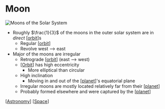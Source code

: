 # Moon

![Moons of the Solar System](/assets/second-brain/2020-11-30-10-59-30.png)

- Roughly $\frac{1}{3}$ of the moons in the outer solar system are in *direct* [[orbit]]s
  - Regular [[orbit]]
  - Revolve west --> east
- Major of the moons are irregular
  - Retrograde [[orbit]] (east --> west)
  - [[Orbit]] has high eccentricity
    - More elliptical than circular
  - High inclination
    - Moving in and out of the [[planet]]'s equatorial plane
  - Irregular moons are mostly located relatively far from their [[planet]]
  - Probably formed elsewhere and were captured by the [[planet]]

[[Astronomy]] [[Space]]

[//begin]: # "Autogenerated link references for markdown compatibility"
[orbit]: orbit "Orbit"
[Orbit]: orbit "Orbit"
[planet]: planet "Planet"
[Astronomy]: astronomy "Astronomy"
[Space]: space "Space"
[//end]: # "Autogenerated link references"